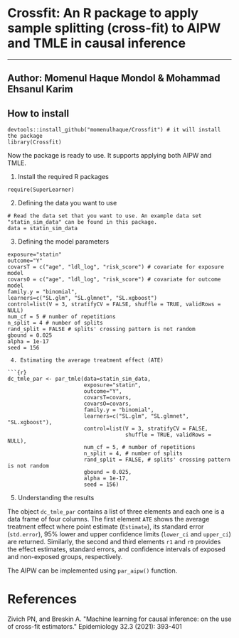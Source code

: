 # Crossfit: An R package to apply sample splitting (cross-fit) to AIPW and TMLE in causal inference
---
Author: Momenul Haque Mondol & Mohammad Ehsanul Karim
---

## How to install

```{r}
devtools::install_github("momenulhaque/Crossfit") # it will install the package
library(Crossfit) 
```
Now the package is ready to use. It supports applying both AIPW and TMLE. 

 1. Install the required R packages

```{r}
require(SuperLearner)
```
 
 2. Defining the data you want to use
 
```{r}
# Read the data set that you want to use. An example data set "statin_sim_data" can be found in this package.
data = statin_sim_data 
```
 3. Defining the model parameters

```{r}
exposure="statin"
outcome="Y"
covarsT = c("age", "ldl_log", "risk_score") # covariate for exposure model
covarsO = c("age", "ldl_log", "risk_score") # covariate for outcome model
family.y = "binomial",
learners=c("SL.glm", "SL.glmnet", "SL.xgboost")
control=list(V = 3, stratifyCV = FALSE, shuffle = TRUE, validRows = NULL)
num_cf = 5 # number of repetitions
n_split = 4 # number of splits
rand_split = FALSE # splits' crossing pattern is not random
gbound = 0.025
alpha = 1e-17
seed = 156

 4. Estimating the average treatment effect (ATE)

```{r}
dc_tmle_par <- par_tmle(data=statin_sim_data,
                        exposure="statin",
                        outcome="Y",
                        covarsT=covars,
                        covarsO=covars,
                        family.y = "binomial",
                        learners=c("SL.glm", "SL.glmnet", "SL.xgboost"),
                        control=list(V = 3, stratifyCV = FALSE,
                                     shuffle = TRUE, validRows = NULL),
                        num_cf = 5, # number of repetitions
                        n_split = 4, # number of splits
                        rand_split = FALSE, # splits' crossing pattern is not random
                        gbound = 0.025,
                        alpha = 1e-17,
                        seed = 156)

```

  5. Understanding the results

The object `dc_tmle_par` contains a list of three elements and each one is a data frame of four columns. The first element `ATE` shows the average treatment effect where point estimate (`Estimate`), its standard error (`std.error`), 95% lower and upper confidence limits (`lower_ci` and `upper_ci`) are returned. Similarly, the second and third elements `r1` and `r0` provides the effect estimates, standard errors, and confidence intervals of exposed and non-exposed groups, respectively. 

The AIPW can be implemented using  `par_aipw()` function.



# References
Zivich PN, and Breskin A. "Machine learning for causal inference: on the use of cross-fit estimators." Epidemiology 32.3 (2021): 393-401

